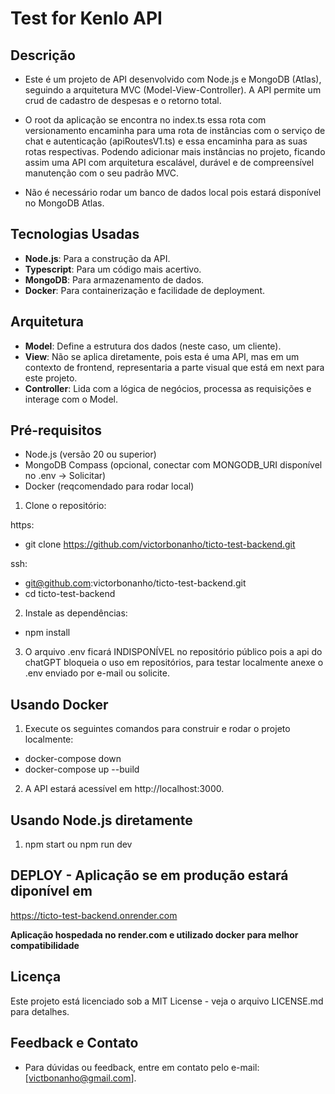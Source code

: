 # Test for Kenlo API

## Descrição

- Este é um projeto de API desenvolvido com Node.js e MongoDB (Atlas), seguindo a arquitetura MVC (Model-View-Controller). A API permite um crud de cadastro de despesas e o retorno total.

- O root da aplicação se encontra no index.ts essa rota com versionamento encaminha para uma rota de instâncias com o serviço de chat e autenticação (apiRoutesV1.ts) e essa encaminha para as suas rotas respectivas. Podendo adicionar mais instâncias no projeto, ficando assim uma API com arquitetura escalável, durável e de compreensível manutenção com o seu padrão MVC.

- Não é necessário rodar um banco de dados local pois estará disponível no MongoDB Atlas.

## Tecnologias Usadas

- **Node.js**: Para a construção da API.
- **Typescript**: Para um código mais acertivo.
- **MongoDB**: Para armazenamento de dados.
- **Docker**: Para containerização e facilidade de deployment.

## Arquitetura

- **Model**: Define a estrutura dos dados (neste caso, um cliente).
- **View**: Não se aplica diretamente, pois esta é uma API, mas em um contexto de frontend, representaria a parte visual que está em next para este projeto.
- **Controller**: Lida com a lógica de negócios, processa as requisições e interage com o Model.

## Pré-requisitos

- Node.js (versão 20 ou superior)
- MongoDB Compass (opcional, conectar com MONGODB_URI disponível no .env -> Solicitar)
- Docker (reqcomendado para rodar local)

1. Clone o repositório:

https:

- git clone https://github.com/victorbonanho/ticto-test-backend.git

ssh:

- git@github.com:victorbonanho/ticto-test-backend.git
- cd ticto-test-backend

2. Instale as dependências:

- npm install

3. O arquivo .env ficará INDISPONÍVEL no repositório público pois a api do chatGPT bloqueia o uso em repositórios, para testar localmente anexe o .env enviado por e-mail ou solicite.

## Usando Docker

1. Execute os seguintes comandos para construir e rodar o projeto localmente:

- docker-compose down
- docker-compose up --build

2. A API estará acessível em http://localhost:3000.

## Usando Node.js diretamente

1. npm start ou npm run dev

## DEPLOY - Aplicação se em produção estará diponível em

https://ticto-test-backend.onrender.com

**Aplicação hospedada no render.com e utilizado docker para melhor compatibilidade**

## Licença

Este projeto está licenciado sob a MIT License - veja o arquivo LICENSE.md para detalhes.

## Feedback e Contato

- Para dúvidas ou feedback, entre em contato pelo e-mail: [victbonanho@gmail.com].
